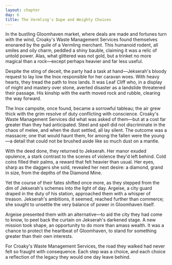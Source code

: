 ```yaml
---
layout: chapter
day: 6
title: The Vermling's Dupe and Weighty Choices
---
```


In the bustling Gloomhaven market, where deals are made and fortunes turn with
the wind, Croaky's Waste Management Services found themselves ensnared by the
guile of a Vermling merchant. This humanoid rodent, all smiles and oily charm,
peddled a shiny bauble, claiming it was a relic of untold power. Alas, what
glittered was not gold, but a trinket no more magical than a rock—except perhaps
heavier and far less useful.

Despite the sting of deceit, the party had a task at hand—Jekserah's bloody
request to lay low the Inox responsible for her caravan woes. With heavy hearts,
they tread the path to Inox lands. It was Leaf Cliff who, in a display of might
and mastery over stone, averted disaster as a landslide threatened their
passage. His kinship with the earth moved rock and rubble, clearing the way
forward.

The Inox campsite, once found, became a sorrowful tableau; the air grew thick
with the grim resolve of duty conflicting with conscience. Croaky's Waste
Management Services did what was asked of them—but at a cost far greater than
they had anticipated. Steel and spell did not discriminate in the chaos of
melee, and when the dust settled, all lay silent. The outcome was a massacre;
one that would haunt them, for among the fallen were the young—a detail that
could not be brushed aside like so much dust on a mantle.

With the deed done, they returned to Jekserah. Her manor exuded opulence, a
stark contrast to the scenes of violence they'd left behind. Cold coins filled
their palms, a reward that felt heavier than usual. Her eyes, sharp as the
daggers she sold, revealed her next desire: a diamond, grand in size, from the
depths of the Diamond Mine.

Yet the course of their fates shifted once more, as they stepped from the dim of
Jekserah's schemes into the light of day. Argeise, a city guard draped in the
duty of his station, approached them with a whisper of treason. Jekserah's
ambitions, it seemed, reached further than commerce; she sought to unsettle the
very balance of power in Gloomhaven itself.

Argeise presented them with an alternative—to aid the city they had come to
know, to peel back the curtain on Jekserah's darkened stage. A new mission took
shape, an opportunity to do more than amass wealth. It was a chance to protect
the heartbeat of Gloomhaven, to stand for something greater than their own
interests.

For Croaky's Waste Management Services, the road they walked had never felt so
fraught with consequence. Each step was a choice, and each choice a reflection
of the legacy they would one day leave behind.

